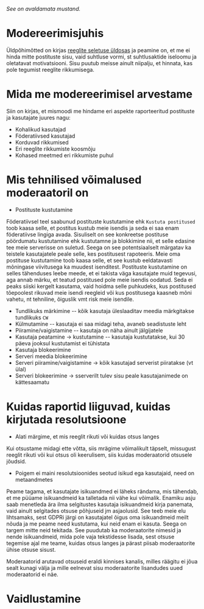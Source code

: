 _See on avaldamata mustand._

# Modereerimisjuhis

Üldpõhimõtted on kirjas [reeglite seletuse üldosas](https://kogukond.est.social/docs/reeglite-seletus/) ja peamine on, et me ei hinda mitte postituste sisu, vaid suhtluse vormi, st suhtlusaktide iseloomu ja oletatavat motivatsiooni. Sisu puutub meisse ainult niipalju, et hinnata, kas pole tegumist reeglite rikkumisega.

# Mida me modereerimisel arvestame

Siin on kirjas, et mismoodi me hindame eri aspekte raporteeritud postituste ja kasutajate juures nagu:

* Kohalikud kasutajad
* Föderatiivsed kasutajad
* Korduvad rikkumised
* Eri reeglite rikkumiste koosmõju
* Kohased meetmed eri rikkumiste puhul

# Mis tehnilised võimalused moderaatoril on

* Postituste kustutamine

Föderatiivsel teel saabunud postituste kustutamine ehk `Kustuta postitused` toob kaasa selle, et postitus kustub meie isendis ja seda ei saa enam föderatiivse lingiga avada. Sisuliselt on see konkreetse postituse pöördumatu kustutamine ehk kustutamne ja blokkimine nii, et selle edasine tee meie serverisse on suletud. Seega on see potentsiaalselt märgatav ka teistele kasutajatele peale selle, kes postitusest rapoteeris. Meie oma postituse kustutamine toob kaasa selle, et see kustub eeldatavasti mõningase viivitusega ka muudest isenditest. Postituste kustutamine on selles tähenduses leebe meede, et ei takista väga kasutajate muid tegevusi, aga annab märku, et teatud postitused pole meie isendis oodatud. Seda ei peaks siiski kergelt kasutama, vaid hoidma selle puhkudeks, kus postitused tõepoolest rikuvad meie isendi reegleid või kus postitusega kaasneb mõni vahetu, nt tehniline, õiguslik vmt risk meie isendile.

* Tundlikuks märkimine -- kõik kasutaja üleslaaditav meedia märkgitakse tundlikuks `CW`
* Külmutamine -- kasutaja ei saa midagi teha, avaneb seadistuste leht
* Piiramine/vaigistamine -- kasutaja on näha ainult jälgijatele
* Kasutaja peatamine -> kustutamine -- kasutaja kustutatakse, kui 30 päeva jooksul kustutamist ei tühistata
* Kasutaja blokeerimine
* Serveri meedia blokeerimine
* Serveri piiramine/vaigistamine -> kõik kasutajad serverist piiratakse (vt ülal)
* Serveri blokeerimine -> sserverilt tulev sisu peale kasutajanimede on kättesaamatu

# Kuidas raportid liiguvad, kuidas kirjutada resolutsioone

* Alati märgime, et mis reeglit rikuti või kuidas otsus langes

Kui otsustame midagi ette võtta, siis mrägime võimalikult täpselt, missugust reeglit rikuti või kui otsus oli keerulisem, siis kuidas moderaatorid otsusele jõudsid.

* Poigem ei maini resolutsioonides seotud isikud ega kasutajaid, need on metaandmetes

Peame tagama, et kasutajate isikuandmed ei läheks rändama, mis tähendab, et me püüame isikuandmeid ka talletada nii vähe kui võimalik. Enamiku asju saab menetleda ära ilma selgitustes kasutaja isikuandmeid kirja panemata, vaid ainult selgitades otsuse põhjuseid jm asjaolusid. See teeb meie elu lihtsamaks, sest GDPRi järgi on kasutajatel õigus oma isikuandmeid meilt nõuda ja me peame need kustutama, kui neid enam ei kasuta. Seega on targem mitte neid tekitada. See puudutab ka moderaatorite nimesid ja nende isikuandmeid, mida pole vaja tekstidesse lisada, sest otsuse tegemise ajal me teame, kuidas otsus langes ja pärast piisab moderaatorite ühise otsuse sisust.

Moderaatorid arutavad otsuseid eraldi kinnises kanalis, milles räägitu ei jõua sealt kunagi välja ja mille eelnevat sisu moderaatorite lisandudes uued moderaatorid ei näe.

# Vaidlustamine

